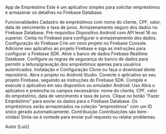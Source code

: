App de Empréstimo
Este é um aplicativo simples para solicitar empréstimos e armazenar os detalhes no Firebase Database.

Funcionalidades
Cadastro de empréstimos com nome do cliente, CPF, valor, data de vencimento e taxa de juros.
Armazenamento seguro dos dados no Firebase Database.
Pré-requisitos
Dispositivo Android com API level 16 ou superior.
Conta no Firebase para configurar o armazenamento dos dados.
Configuração do Firebase
Crie um novo projeto no Firebase Console.
Adicione seu aplicativo ao projeto Firebase e siga as instruções para configurar o Firebase SDK.
Ative o banco de dados Firebase Realtime Database.
Configure as regras de segurança do banco de dados para permitir a leitura/gravação dos empréstimos apenas para usuários autenticados.
Instalação e Configuração
Clone ou faça o download deste repositório.
Abra o projeto no Android Studio.
Conecte o aplicativo ao seu projeto Firebase, seguindo as instruções do Firebase SDK.
Compile e execute o aplicativo em seu dispositivo ou emulador Android.
Uso
Abra o aplicativo e preencha os campos necessários: nome do cliente, CPF, valor do empréstimo, data de vencimento e taxa de juros.
Clique no botão "Fazer Empréstimo" para enviar os dados para o Firebase Database.
Os empréstimos serão armazenados na coleção "emprestimos" com um ID único gerado automaticamente.
Contribuição
Contribuições são bem-vindas! Sinta-se à vontade para enviar pull requests ou relatar problemas.

Autor
[Luiz]
